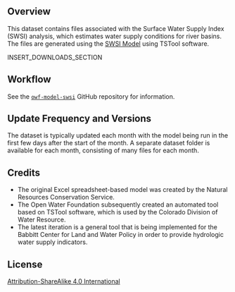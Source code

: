 ## Overview ##

This dataset contains files associated with the Surface Water Supply Index (SWSI) analysis,
which estimates water supply conditions for river basins.
The files are generated using the
[SWSI Model](https://github.com/OpenWaterFoundation/owf-model-swsi) using TSTool software.

INSERT_DOWNLOADS_SECTION

## Workflow ##

See the [`owf-model-swsi`](https://github.com/OpenWaterFoundation/owf-model-swsi)
GitHub repository for information.

## Update Frequency and Versions ##

The dataset is typically updated each month with the model being run
in the first few days after the start of the month.
A separate dataset folder is available for each month, consisting of many files for each month.

## Credits ##

*   The original Excel spreadsheet-based model was created by the Natural Resources Conservation Service.
*   The Open Water Foundation subsequently created an automated tool based on TSTool software,
    which is used by the Colorado Division of Water Resource.
*   The latest iteration is a general tool that is being implemented for the
    Babbitt Center for Land and Water Policy in order to provide hydrologic water supply indicators.

## License ##

[Attribution-ShareAlike 4.0 International](https://creativecommons.org/licenses/by-sa/4.0/)
